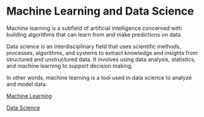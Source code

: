 # Machine Learning and Data Science
Machine learning is a subfield of artificial intelligence concerned with building algorithms that can learn from and make predictions on data.

Data science is an interdisciplinary field that uses scientific methods, processes, algorithms, and systems to extract knowledge and insights from structured and unstructured data. It involves using data analysis, statistics, and machine learning to support decision making.

In other words, machine learning is a tool used in data science to analyze and model data.

[Machine Learning](/MachineLearning.md)

[Data Science](/DataScience.md)
